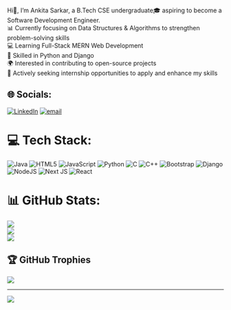 
Hi👋, I’m Ankita Sarkar, a B.Tech CSE undergraduate🎓 aspiring to become a Software Development Engineer.<br>📊 Currently focusing on Data Structures & Algorithms to strengthen problem-solving skills<br>💻 Learning Full-Stack MERN Web Development<br>🐍 Skilled in Python and Django<br>🌍 Interested in contributing to open-source projects<br>🚀 Actively seeking internship opportunities to apply and enhance my skills


## 🌐 Socials:
[![LinkedIn](https://img.shields.io/badge/LinkedIn-%230077B5.svg?logo=linkedin&logoColor=white)](https://linkedin.com/in/ankita-sarkar-5a776831a) [![email](https://img.shields.io/badge/Email-D14836?logo=gmail&logoColor=white)](mailto:ankitasarkar.sectionn@gmail.com) 

# 💻 Tech Stack:
![Java](https://img.shields.io/badge/java-%23ED8B00.svg?style=for-the-badge&logo=openjdk&logoColor=white) ![HTML5](https://img.shields.io/badge/html5-%23E34F26.svg?style=for-the-badge&logo=html5&logoColor=white) ![JavaScript](https://img.shields.io/badge/javascript-%23323330.svg?style=for-the-badge&logo=javascript&logoColor=%23F7DF1E) ![Python](https://img.shields.io/badge/python-3670A0?style=for-the-badge&logo=python&logoColor=ffdd54) ![C](https://img.shields.io/badge/c-%2300599C.svg?style=for-the-badge&logo=c&logoColor=white) ![C++](https://img.shields.io/badge/c++-%2300599C.svg?style=for-the-badge&logo=c%2B%2B&logoColor=white) ![Bootstrap](https://img.shields.io/badge/bootstrap-%238511FA.svg?style=for-the-badge&logo=bootstrap&logoColor=white) ![Django](https://img.shields.io/badge/django-%23092E20.svg?style=for-the-badge&logo=django&logoColor=white) ![NodeJS](https://img.shields.io/badge/node.js-6DA55F?style=for-the-badge&logo=node.js&logoColor=white) ![Next JS](https://img.shields.io/badge/Next-black?style=for-the-badge&logo=next.js&logoColor=white) ![React](https://img.shields.io/badge/react-%2320232a.svg?style=for-the-badge&logo=react&logoColor=%2361DAFB)
# 📊 GitHub Stats:
![](https://github-readme-stats.vercel.app/api?username=ankitasarkar1211&theme=dark&hide_border=false&include_all_commits=false&count_private=true)<br/>
![](https://nirzak-streak-stats.vercel.app/?user=ankitasarkar1211&theme=dark&hide_border=false)<br/>
![](https://github-readme-stats.vercel.app/api/top-langs/?username=ankitasarkar1211&theme=dark&hide_border=false&include_all_commits=false&count_private=true&layout=compact)

## 🏆 GitHub Trophies
![](https://github-profile-trophy.vercel.app/?username=ankitasarkar1211&theme=radical&no-frame=false&no-bg=true&margin-w=4)

---
[![](https://visitcount.itsvg.in/api?id=ankitasarkar1211&icon=0&color=0)](https://visitcount.itsvg.in)

<!-- Proudly created with GPRM ( https://gprm.itsvg.in ) -->
